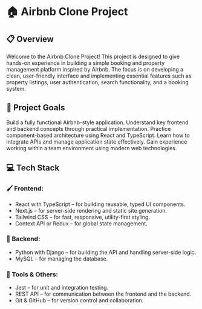 # 🏠 Airbnb Clone Project
## 📋 Overview
Welcome to the Airbnb Clone Project! This project is designed to give hands-on experience in building a simple booking and property management platform inspired by Airbnb. The focus is on developing a clean, user-friendly interface and implementing essential features such as property listings, user authentication, search functionality, and a booking system.

## 🎯 Project Goals

Build a fully functional Airbnb-style application.
Understand key frontend and backend concepts through practical implementation.
Practice component-based architecture using React and TypeScript.
Learn how to integrate APIs and manage application state effectively.
Gain experience working within a team environment using modern web technologies.


## 💻 Tech Stack
### 🖌️ Frontend:
- React with TypeScript – for building reusable, typed UI components.
- Next.js – for server-side rendering and static site generation.
- Tailwind CSS – for fast, responsive, utility-first styling.
- Context API or Redux – for global state management.

### 🐍 Backend:
- Python with Django – for building the API and handling server-side logic.
- MySQL – for managing the database.

### 🧪 Tools & Others:
- Jest – for unit and integration testing.
- REST API – for communication between the frontend and the backend.
- Git & GitHub – for version control and collaboration.

